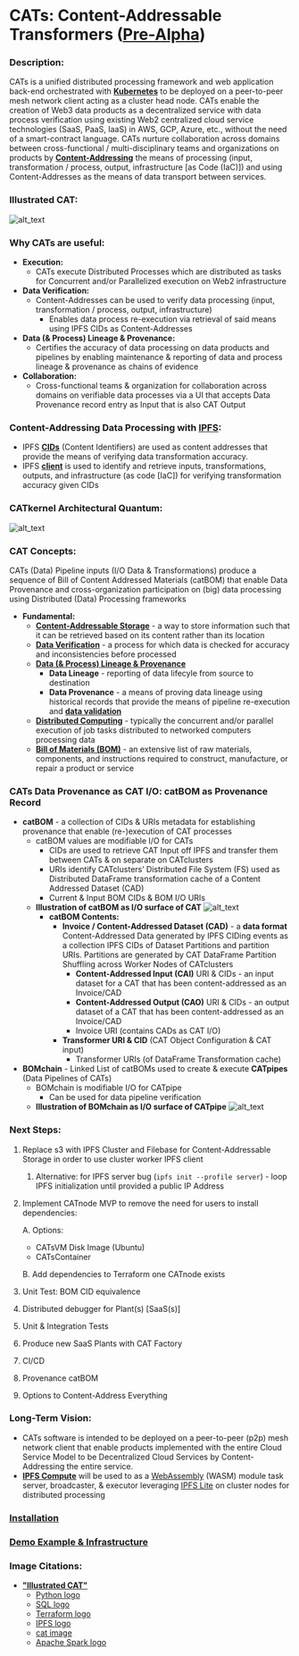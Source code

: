 # CATs: Content-Addressable Transformers ([Pre-Alpha](https://en.wikipedia.org/wiki/Software_release_life_cycle#Pre-alpha))

### Description:
CATs is a unified distributed processing framework and web application back-end orchestrated with 
**[Kubernetes](https://kubernetes.io/)** to be deployed on a peer-to-peer mesh network client acting as a 
cluster head node. CATs enable the creation of Web3 data products as a decentralized service with data process 
verification using existing Web2 centralized cloud service technologies (SaaS, PaaS, IaaS) in AWS, GCP, Azure, etc., 
without the need of a smart-contract language. CATs nurture collaboration across domains between cross-functional / 
multi-disciplinary teams and organizations on products by [**Content-Addressing**](https://en.wikipedia.org/wiki/Content-addressable_storage) 
the means of processing (input, transformation / process, output, infrastructure [as Code (IaC)]) and using 
Content-Addresses as the means of data transport between services.

### Illustrated CAT:
![alt_text](images/simple_cat_10.jpeg?raw=true)

### Why CATs are useful:
* **Execution:**
  * CATs execute Distributed Processes which are distributed as tasks for Concurrent and/or Parallelized execution on Web2 
    infrastructure
* **Data Verification:**
  * Content-Addresses can be used to verify data processing (input, transformation / process, output, infrastructure)
    * Enables data process re-execution via retrieval of said means using IPFS CIDs as Content-Addresses
* **Data (& Process) Lineage & Provenance:**
  * Certifies the accuracy of data processing on data products and pipelines by enabling maintenance & reporting of data 
  and process lineage & provenance as chains of evidence
* **Collaboration:**
  * Cross-functional teams & organization for collaboration across domains on verifiable data processes via a UI that 
  accepts Data Provenance record entry as Input that is also CAT Output
  
### Content-Addressing Data Processing with [IPFS](https://ipfs.io/):
* IPFS **[CIDs](https://docs.ipfs.io/concepts/content-addressing/)** (Content Identifiers) are used as content addresses 
that provide the means of verifying data transformation accuracy.
* IPFS **[client](https://docs.ipfs.io/install/command-line/#official-distributions)** is used to identify and retrieve 
inputs, transformations, outputs, and infrastructure (as code [IaC]) for verifying transformation accuracy given CIDs

### CATkernel Architectural Quantum:
![alt_text](images/CATkernel.jpeg?raw=true)

### CAT Concepts:
CATs (Data) Pipeline inputs (I/O Data & Transformations) produce a sequence of Bill of Content Addressed Materials 
(catBOM) that enable Data Provenance and cross-organization participation on (big) data processing using Distributed 
(Data) Processing frameworks
* **Fundamental:**
  * **[Content-Addressable Storage](https://en.wikipedia.org/wiki/Content-addressable_storage)** - a way to store 
  information such that it can be retrieved based on its content rather than its location
  * **[Data Verification](https://en.wikipedia.org/wiki/Data_verification)** - a process for which data is checked for 
  accuracy and inconsistencies before processed
  * **[Data (& Process) Lineage & Provenance](https://bi-insider.com/posts/data-lineage-and-data-provenance/)** 
    * **Data Lineage** - reporting of data lifecyle from source to destination
    * **Data Provenance** - a means of proving data lineage using historical records that provide the means of pipeline 
    re-execution and **[data validation](https://en.wikipedia.org/wiki/Data_validation)**
  * **[Distributed Computing](https://en.wikipedia.org/wiki/Distributed_computing)** - typically the concurrent and/or 
  parallel execution of job tasks distributed to networked computers processing data
  * **[Bill of Materials (BOM)](https://en.wikipedia.org/wiki/Bill_of_materials)** - an extensive list of raw materials,
  components, and instructions required to construct, manufacture, or repair a product or service
  

### CATs Data Provenance as CAT I/O: catBOM as Provenance Record
* **catBOM** - a collection of CIDs & URIs metadata for establishing provenance that enable (re-)execution of CAT 
processes
    * catBOM values are modifiable I/O for CATs
      * CIDs are used to retrieve CAT Input off IPFS and transfer them between CATs & on separate on CATclusters
      * URIs identify CATclusters’ Distributed File System (FS) used as Distributed DataFrame transformation cache 
      of a Content Addressed Dataset (CAD)
      * Current & Input BOM CIDs & BOM I/O URIs
    * **Illustration of catBOM as I/O surface of CAT**
    ![alt_text](images/BOM_only_with_io_surfaces.jpeg?raw=true)
      * **catBOM Contents:**
        * **Invoice / Content-Addressed Dataset (CAD)** - a **data format** Content-Addressed Data generated by IPFS 
        CIDing events as a collection IPFS CIDs of Dataset Partitions and partition URIs. Partitions are generated by 
        CAT DataFrame Partition Shuffling across Worker Nodes of CATclusters
          * **Content-Addressed Input (CAI)** URI & CIDs - an input dataset for a CAT that has been content-addressed
          as an Invoice/CAD
          * **Content-Addressed Output (CAO)** URI & CIDs - an output dataset of a CAT that has been content-addressed
          as an Invoice/CAD
          * Invoice URI (contains CADs as CAT I/O)
        * **Transformer URI & CID** (CAT Object Configuration & CAT input)
          * Transformer URIs (of DataFrame Transformation cache)
* **BOMchain** - Linked List of catBOMs used to create & execute **CATpipes** (Data Pipelines of CATs)
  * BOMchain is modifiable I/O for CATpipe
    * Can be used for data pipeline verification
  * **Illustration of BOMchain as I/O surface of CATpipe**
  ![alt_text](images/BOMchain_only.jpeg?raw=true)
  
### Next Steps:
1. Replace s3 with IPFS Cluster and Filebase for Content-Addressable Storage in order to use cluster worker IPFS client
   1. Alternative: for IPFS server bug (`ipfs init --profile server`) - loop IPFS initialization until provided a public 
   IP Address
2. Implement CATnode MVP to remove the need for users to install dependencies:

    A. Options:
      * CATsVM Disk Image (Ubuntu)
      * CATsContainer

    B. Add dependencies to Terraform one CATnode exists
3. Unit Test: BOM CID equivalence
4. Distributed debugger for Plant(s) \[SaaS(s)\]
5. Unit & Integration Tests
6. Produce new SaaS Plants with CAT Factory
7. CI/CD
8. Provenance catBOM
9. Options to Content-Address Everything

### Long-Term Vision:
  * CATs software is intended to be deployed on a peer-to-peer (p2p) mesh network client that enable products 
  implemented with the entire Cloud Service Model to be Decentralized Cloud Services by Content-Addressing the entire 
  service.
  * **[IPFS Compute](https://pkg.go.dev/github.com/abhiyerra/ipfs-compute)** will be used to as a 
  [WebAssembly](https://webassembly.org/) (WASM) module task server, broadcaster, & executor leveraging 
  [IPFS Lite](https://github.com/hsanjuan/ipfs-lite) on cluster nodes for distributed processing 

### [Installation](docs/Installation.md)

### [Demo Example & Infrastructure](docs/Demo.md)

### Image Citations:
* **["Illustrated CAT"](https://github.com/BlockScience/cats#illustrated-cat)**
  * [Python logo](https://tse4.mm.bing.net/th?id=OIP.ubux1yLT726_fVc3A7WSXgHaHa&pid=Api)
  * [SQL logo](https://cdn3.iconfinder.com/data/icons/dompicon-glyph-file-format-2/256/file-sql-format-type-128.png)
  * [Terraform logo](https://tse2.mm.bing.net/th?id=OIP.1gAEVon2RF5oko4iWCfftgHaHO&pid=Api)
  * [IPFS logo](https://tse1.mm.bing.net/th?id=OIP.BRyW5Tdm5_6VQxCsGr_sQAHaHa&pid=Api)
  * [cat image](https://tse1.mm.bing.net/th?id=OIP.xS_itpeyTImMcrcQ_YNsfQHaIu&pid=Api)
  * [Apache Spark logo](https://tse1.mm.bing.net/th?id=OIP.3qXr4urfJiEWj_fcXhZs-AHaD2&pid=Api)